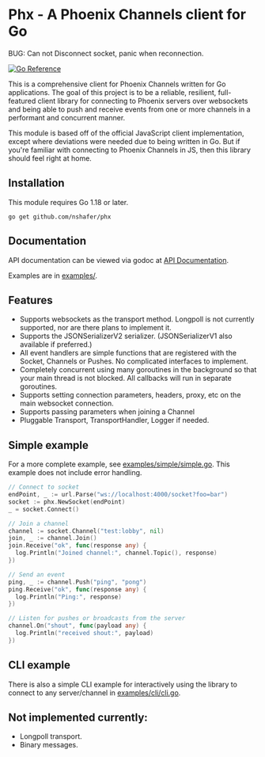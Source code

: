 # Phx - A Phoenix Channels client for Go

BUG:
Can not Disconnect socket, panic when reconnection.

[![Go Reference](https://pkg.go.dev/badge/github.com/nshafer/phx.svg)](https://pkg.go.dev/github.com/nshafer/phx)

This is a comprehensive client for Phoenix Channels written for Go applications.
The goal of this project is to be a reliable, resilient, full-featured client library for connecting to Phoenix
servers over websockets and being able to push and receive events from one or more channels in a performant and
concurrent manner.

This module is based off of the official JavaScript client implementation, except where deviations were needed due to
being written in Go. But if you're familiar with connecting to Phoenix Channels in JS, then this library should feel
right at home.

## Installation

This module requires Go 1.18 or later.

    go get github.com/nshafer/phx

## Documentation

API documentation can be viewed via godoc at [API Documentation](https://pkg.go.dev/github.com/nshafer/phx).

Examples are in [examples/](examples/).

## Features

- Supports websockets as the transport method. Longpoll is not currently supported, nor are there plans to implement it.
- Supports the JSONSerializerV2 serializer. (JSONSerializerV1 also available if preferred.)
- All event handlers are simple functions that are registered with the Socket, Channels or Pushes. No complicated
  interfaces to implement.
- Completely concurrent using many goroutines in the background so that your main thread is not blocked. All callbacks
  will run in separate goroutines.
- Supports setting connection parameters, headers, proxy, etc on the main websocket connection.
- Supports passing parameters when joining a Channel
- Pluggable Transport, TransportHandler, Logger if needed.

## Simple example

For a more complete example, see [examples/simple/simple.go](examples/simple/simple.go).
This example does not include error handling.

```go
// Connect to socket
endPoint, _ := url.Parse("ws://localhost:4000/socket?foo=bar")
socket := phx.NewSocket(endPoint)
_ = socket.Connect()

// Join a channel
channel := socket.Channel("test:lobby", nil)
join, _ := channel.Join()
join.Receive("ok", func(response any) {
  log.Println("Joined channel:", channel.Topic(), response)
})

// Send an event
ping, _ := channel.Push("ping", "pong")
ping.Receive("ok", func(response any) {
  log.Println("Ping:", response)
})

// Listen for pushes or broadcasts from the server
channel.On("shout", func(payload any) {
  log.Println("received shout:", payload)
})
```

## CLI example

There is also a simple CLI example for interactively using the library to connect to any server/channel in
[examples/cli/cli.go](examples/cli/cli.go).

## Not implemented currently:

- Longpoll transport.
- Binary messages.
